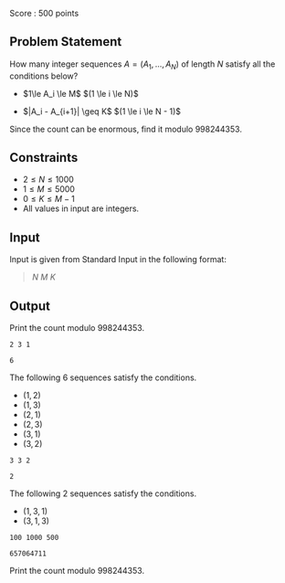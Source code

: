 Score : $500$ points

## Problem Statement

How many integer sequences $A=(A_1,\ldots,A_N)$ of length $N$ satisfy all the conditions below?

- <p>$1\le A_i \le M$ $(1 \le i \le N)$</p>
- <p>$|A_i - A_{i+1}| \geq K$ $(1 \le i \le N - 1)$  </p>

Since the count can be enormous, find it modulo $998244353$.

## Constraints

- $2 \leq N \leq 1000$
- $1 \leq M \leq 5000$
- $0 \leq K \leq M-1$
- All values in input are integers.

## Input

Input is given from Standard Input in the following format:

> $N$ $M$ $K$

## Output

Print the count modulo $998244353$.

```input1
2 3 1
```

```output1
6
```

The following $6$ sequences satisfy the conditions.

- $(1,2)$
- $(1,3)$
- $(2,1)$
- $(2,3)$
- $(3,1)$
- $(3,2)$

```input2
3 3 2
```

```output2
2
```

The following $2$ sequences satisfy the conditions.

- $(1,3,1)$
- $(3,1,3)$

```input3
100 1000 500
```

```output3
657064711
```

Print the count modulo $998244353$.